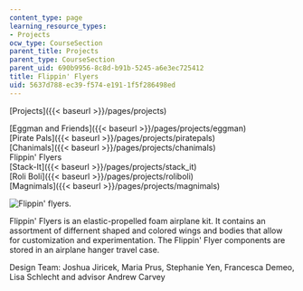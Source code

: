 ```yaml
---
content_type: page
learning_resource_types:
- Projects
ocw_type: CourseSection
parent_title: Projects
parent_type: CourseSection
parent_uid: 690b9956-8c8d-b91b-5245-a6e3ec725412
title: Flippin' Flyers
uid: 5637d788-ec39-f574-e191-1f5f286498ed
---
```


[Projects]({{< baseurl >}}/pages/projects)

[Eggman and Friends]({{< baseurl >}}/pages/projects/eggman)  
[Pirate Pals]({{< baseurl >}}/pages/projects/piratepals)  
[Chanimals]({{< baseurl >}}/pages/projects/chanimals)  
Flippin' Flyers  
[Stack-It]({{< baseurl >}}/pages/projects/stack_it)  
[Roli Boli]({{< baseurl >}}/pages/projects/roliboli)  
[Magnimals]({{< baseurl >}}/pages/projects/magnimals)

![Flippin' flyers.](/courses/mechanical-engineering/2-00b-toy-product-design-spring-2008/projects/flippinflyers.jpg)

Flippin' Flyers is an elastic-propelled foam airplane kit. It contains an assortment of differnent shaped and colored wings and bodies that allow for customization and experimentation. The Flippin' Flyer components are stored in an airplane hanger travel case.

Design Team: Joshua Jiricek, Maria Prus, Stephanie Yen, Francesca Demeo, Lisa Schlecht and advisor Andrew Carvey